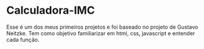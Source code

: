 # Calculadora-IMC
Esse é um dos meus primeiros projetos e foi baseado no projeto de Gustavo Neitzke. Tem como objetivo familiarizar em html, css, javascript e entender cada função.
